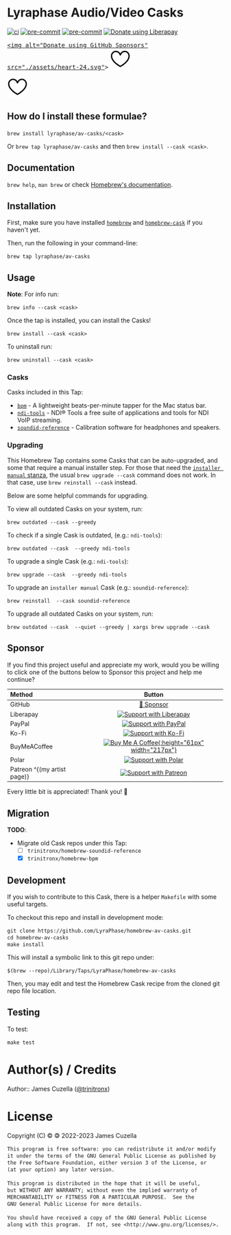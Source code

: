 <!-- markdownlint-configure-file
{
  "required-headings": {
    "headings": [
      "# Lyraphase Audio/Video Casks",
      "*",
      "## How do I install these formulae?",
      "*",
      "## Documentation",
      "*",
      "## Installation",
      "*",
      "## Usage",
      "*",
      "### Casks",
      "*",
      "### Upgrading",
      "*",
      "## Sponsor",
      "*",
      "## Migration",
      "*",
      "## Development",
      "*",
      "## Testing",
      "*",
      "# Author(s) / Credits",
      "*"
    ]
  }
}
-->

# Lyraphase Audio/Video Casks

[![ci](https://github.com/LyraPhase/homebrew-av-casks/actions/workflows/ci.yml/badge.svg)](https://github.com/LyraPhase/homebrew-av-casks/actions/workflows/ci.yml)
[![pre-commit](https://img.shields.io/badge/pre--commit-enabled-brightgreen?logo=pre-commit&logoColor=white)](https://github.com/pre-commit/pre-commit)
[![pre-commit](https://github.com/LyraPhase/homebrew-av-casks/actions/workflows/pre-commit.yml/badge.svg)](https://github.com/LyraPhase/homebrew-av-casks/actions/workflows/pre-commit.yml)
[![Donate using Liberapay](https://liberapay.com/assets/widgets/donate.svg)](https://liberapay.com/trinitronx/donate)

<kbd>[<img alt="Donate using GitHub Sponsors" src="./assets/heart-24.svg"](https://github.com/sponsors/trinitronx)></kbd>
<span style="color:#c96198" />[![Donate using GitHub Sponsors](./assets/heart-24.svg)](https://github.com/sponsors/trinitronx)</span>


<span style="color:#c96198" />[![Donate using GitHub Sponsors](./assets/heart-24.svg)](https://github.com/sponsors/trinitronx)</span>

## How do I install these formulae?

`brew install lyraphase/av-casks/<cask>`

Or `brew tap lyraphase/av-casks` and then `brew install --cask <cask>`.

## Documentation

`brew help`, `man brew` or check [Homebrew's documentation](https://docs.brew.sh).

## Installation

First, make sure you have installed [`homebrew`](https://brew.sh) and
[`homebrew-cask`](http://caskroom.io/) if you haven't yet.

Then, run the following in your command-line:

    brew tap lyraphase/av-casks

## Usage

**Note**: For info run:

    brew info --cask <cask>

Once the tap is installed, you can install the Casks!

    brew install --cask <cask>

To uninstall run:

    brew uninstall --cask <cask>

### Casks

Casks included in this Tap:

- [`bpm`][bpm] - A lightweight beats-per-minute tapper for the Mac status bar.
- [`ndi-tools`][ndi-tools] -  NDI® Tools a free suite of applications and tools
  for NDI VoIP streaming.
- [`soundid-reference`][soundid-reference] - Calibration software for headphones
  and speakers.

### Upgrading

This Homebrew Tap contains some Casks that can be auto-upgraded, and some that
require a manual installer step.  For those that need the [`installer manual`
stanza][1], the usual `brew upgrade --cask` command does not work.  In that
case, use `brew reinstall --cask` instead.

Below are some helpful commands for upgrading.

To view all outdated Casks on your system, run:

    brew outdated --cask --greedy

To check if a single Cask is outdated, (e.g.: `ndi-tools`):

    brew outdated --cask  --greedy ndi-tools

To upgrade a single Cask (e.g.: `ndi-tools`):

    brew upgrade --cask  --greedy ndi-tools

To upgrade an `installer manual` Cask (e.g.: `soundid-reference`):

    brew reinstall  --cask soundid-reference

To upgrade all outdated Casks on your system, run:

    brew outdated --cask  --quiet --greedy | xargs brew upgrade --cask

## Sponsor

If you find this project useful and appreciate my work,
would you be willing to click one of the buttons below to Sponsor this project
and help me continue?

<!-- markdownlint-disable MD013  -->
| Method       | Button                                                                                                                               |
| :----------- | :----------------------------------------------------------------------------------------------------------------------------------: |
| GitHub       | [💖 Sponsor](https://github.com/sponsors/trinitronx)                                                                                 |
| Liberapay    | [![Support with Liberapay](https://liberapay.com/assets/widgets/donate.svg)](https://liberapay.com/trinitronx/donate)                |
| PayPal       | [![Support with PayPal](https://www.paypalobjects.com/en_US/i/btn/btn_donateCC_LG.gif)](https://paypal.me/JamesCuzella)              |
| Ko-Fi        | [![Support with Ko-Fi](https://ko-fi.com/img/githubbutton_sm.svg)](https://ko-fi.com/trinitronx)                                     |
| BuyMeACoffee | [![Buy Me A Coffee](https://cdn.buymeacoffee.com/buttons/v2/default-yellow.png){:height="61px" width="217px"}](https://www.buymeacoffee.com/TrinitronX) |
| Polar        | [![Support with Polar](https://polar.sh/embed/seeks-funding-shield.svg?org=lyraphase)](https://polar.sh/lyraphase)                   |
| Patreon ^{(my artist page)} | [![Support with Patreon](https://img.shields.io/endpoint.svg?url=https%3A%2F%2Fshieldsio-patreon.vercel.app%2Fapi%3Fusername%3Dphasik%26type%3Dpatrons&style=for-the-badge)](https://www.patreon.com/bePatron?u=16585899)                                     |
<!-- markdownlint-enable MD013  -->

Every little bit is appreciated! Thank you! 🙏

## Migration

**TODO**:

- Migrate old Cask repos under this Tap:
  - [ ] `trinitronx/homebrew-soundid-reference`
  - [x] `trinitronx/homebrew-bpm`

## Development

If you wish to contribute to this Cask, there is a helper `Makefile` with some
useful targets.

To checkout this repo and install in development mode:

    git clone https://github.com/LyraPhase/homebrew-av-casks.git
    cd homebrew-av-casks
    make install

This will install a symbolic link to this git repo under:

    $(brew --repo)/Library/Taps/LyraPhase/homebrew-av-casks

Then, you may edit and test the Homebrew Cask recipe from the cloned git repo
file location.

## Testing

To test:

    make test

# Author(s) / Credits

Author:: James Cuzella ([@trinitronx][keybase-id])

# License

Copyright (C) © 🄯  2022-2023 James Cuzella

    This program is free software: you can redistribute it and/or modify
    it under the terms of the GNU General Public License as published by
    the Free Software Foundation, either version 3 of the License, or
    (at your option) any later version.

    This program is distributed in the hope that it will be useful,
    but WITHOUT ANY WARRANTY; without even the implied warranty of
    MERCHANTABILITY or FITNESS FOR A PARTICULAR PURPOSE.  See the
    GNU General Public License for more details.

    You should have received a copy of the GNU General Public License
    along with this program.  If not, see <http://www.gnu.org/licenses/>.

[keybase-id]: https://gist.github.com/trinitronx/aee110cbdf55e67185dc44272784e694
[1]: https://docs.brew.sh/Cask-Cookbook#stanza-installer
[bpm]: https://github.com/bencmbrook/bpm
[ndi-tools]: https://www.ndi.tv/tools/
[soundid-reference]: https://www.sonarworks.com/soundid-reference
